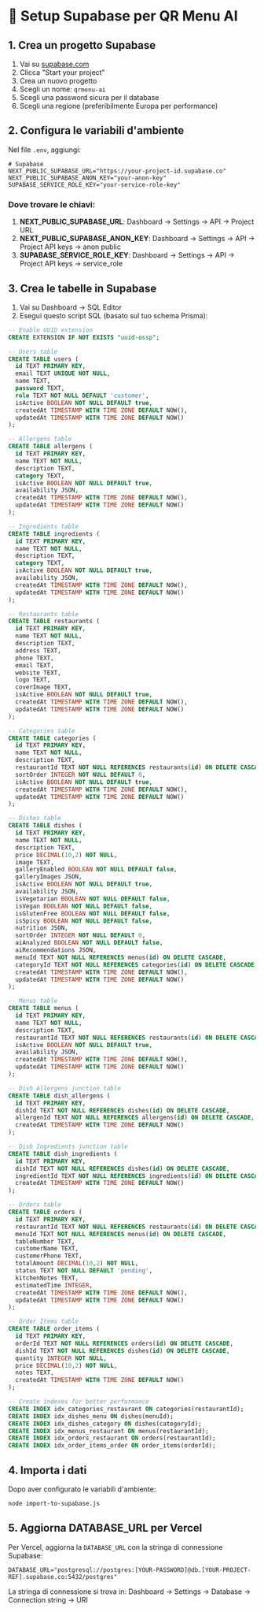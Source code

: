 # 🚀 Setup Supabase per QR Menu AI

## 1. Crea un progetto Supabase

1. Vai su [supabase.com](https://supabase.com)
2. Clicca "Start your project"
3. Crea un nuovo progetto
4. Scegli un nome: `qrmenu-ai`
5. Scegli una password sicura per il database
6. Scegli una regione (preferibilmente Europa per performance)

## 2. Configura le variabili d'ambiente

Nel file `.env`, aggiungi:

```env
# Supabase
NEXT_PUBLIC_SUPABASE_URL="https://your-project-id.supabase.co"
NEXT_PUBLIC_SUPABASE_ANON_KEY="your-anon-key"
SUPABASE_SERVICE_ROLE_KEY="your-service-role-key"
```

### Dove trovare le chiavi:

1. **NEXT_PUBLIC_SUPABASE_URL**: Dashboard → Settings → API → Project URL
2. **NEXT_PUBLIC_SUPABASE_ANON_KEY**: Dashboard → Settings → API → Project API keys → anon public
3. **SUPABASE_SERVICE_ROLE_KEY**: Dashboard → Settings → API → Project API keys → service_role

## 3. Crea le tabelle in Supabase

1. Vai su Dashboard → SQL Editor
2. Esegui questo script SQL (basato sul tuo schema Prisma):

```sql
-- Enable UUID extension
CREATE EXTENSION IF NOT EXISTS "uuid-ossp";

-- Users table
CREATE TABLE users (
  id TEXT PRIMARY KEY,
  email TEXT UNIQUE NOT NULL,
  name TEXT,
  password TEXT,
  role TEXT NOT NULL DEFAULT 'customer',
  isActive BOOLEAN NOT NULL DEFAULT true,
  createdAt TIMESTAMP WITH TIME ZONE DEFAULT NOW(),
  updatedAt TIMESTAMP WITH TIME ZONE DEFAULT NOW()
);

-- Allergens table
CREATE TABLE allergens (
  id TEXT PRIMARY KEY,
  name TEXT NOT NULL,
  description TEXT,
  category TEXT,
  isActive BOOLEAN NOT NULL DEFAULT true,
  availability JSON,
  createdAt TIMESTAMP WITH TIME ZONE DEFAULT NOW(),
  updatedAt TIMESTAMP WITH TIME ZONE DEFAULT NOW()
);

-- Ingredients table
CREATE TABLE ingredients (
  id TEXT PRIMARY KEY,
  name TEXT NOT NULL,
  description TEXT,
  category TEXT,
  isActive BOOLEAN NOT NULL DEFAULT true,
  availability JSON,
  createdAt TIMESTAMP WITH TIME ZONE DEFAULT NOW(),
  updatedAt TIMESTAMP WITH TIME ZONE DEFAULT NOW()
);

-- Restaurants table
CREATE TABLE restaurants (
  id TEXT PRIMARY KEY,
  name TEXT NOT NULL,
  description TEXT,
  address TEXT,
  phone TEXT,
  email TEXT,
  website TEXT,
  logo TEXT,
  coverImage TEXT,
  isActive BOOLEAN NOT NULL DEFAULT true,
  createdAt TIMESTAMP WITH TIME ZONE DEFAULT NOW(),
  updatedAt TIMESTAMP WITH TIME ZONE DEFAULT NOW()
);

-- Categories table
CREATE TABLE categories (
  id TEXT PRIMARY KEY,
  name TEXT NOT NULL,
  description TEXT,
  restaurantId TEXT NOT NULL REFERENCES restaurants(id) ON DELETE CASCADE,
  sortOrder INTEGER NOT NULL DEFAULT 0,
  isActive BOOLEAN NOT NULL DEFAULT true,
  createdAt TIMESTAMP WITH TIME ZONE DEFAULT NOW(),
  updatedAt TIMESTAMP WITH TIME ZONE DEFAULT NOW()
);

-- Dishes table
CREATE TABLE dishes (
  id TEXT PRIMARY KEY,
  name TEXT NOT NULL,
  description TEXT,
  price DECIMAL(10,2) NOT NULL,
  image TEXT,
  galleryEnabled BOOLEAN NOT NULL DEFAULT false,
  galleryImages JSON,
  isActive BOOLEAN NOT NULL DEFAULT true,
  availability JSON,
  isVegetarian BOOLEAN NOT NULL DEFAULT false,
  isVegan BOOLEAN NOT NULL DEFAULT false,
  isGlutenFree BOOLEAN NOT NULL DEFAULT false,
  isSpicy BOOLEAN NOT NULL DEFAULT false,
  nutrition JSON,
  sortOrder INTEGER NOT NULL DEFAULT 0,
  aiAnalyzed BOOLEAN NOT NULL DEFAULT false,
  aiRecommendations JSON,
  menuId TEXT NOT NULL REFERENCES menus(id) ON DELETE CASCADE,
  categoryId TEXT NOT NULL REFERENCES categories(id) ON DELETE CASCADE,
  createdAt TIMESTAMP WITH TIME ZONE DEFAULT NOW(),
  updatedAt TIMESTAMP WITH TIME ZONE DEFAULT NOW()
);

-- Menus table
CREATE TABLE menus (
  id TEXT PRIMARY KEY,
  name TEXT NOT NULL,
  description TEXT,
  restaurantId TEXT NOT NULL REFERENCES restaurants(id) ON DELETE CASCADE,
  isActive BOOLEAN NOT NULL DEFAULT true,
  availability JSON,
  createdAt TIMESTAMP WITH TIME ZONE DEFAULT NOW(),
  updatedAt TIMESTAMP WITH TIME ZONE DEFAULT NOW()
);

-- Dish Allergens junction table
CREATE TABLE dish_allergens (
  id TEXT PRIMARY KEY,
  dishId TEXT NOT NULL REFERENCES dishes(id) ON DELETE CASCADE,
  allergenId TEXT NOT NULL REFERENCES allergens(id) ON DELETE CASCADE,
  createdAt TIMESTAMP WITH TIME ZONE DEFAULT NOW()
);

-- Dish Ingredients junction table
CREATE TABLE dish_ingredients (
  id TEXT PRIMARY KEY,
  dishId TEXT NOT NULL REFERENCES dishes(id) ON DELETE CASCADE,
  ingredientId TEXT NOT NULL REFERENCES ingredients(id) ON DELETE CASCADE,
  createdAt TIMESTAMP WITH TIME ZONE DEFAULT NOW()
);

-- Orders table
CREATE TABLE orders (
  id TEXT PRIMARY KEY,
  restaurantId TEXT NOT NULL REFERENCES restaurants(id) ON DELETE CASCADE,
  menuId TEXT NOT NULL REFERENCES menus(id) ON DELETE CASCADE,
  tableNumber TEXT,
  customerName TEXT,
  customerPhone TEXT,
  totalAmount DECIMAL(10,2) NOT NULL,
  status TEXT NOT NULL DEFAULT 'pending',
  kitchenNotes TEXT,
  estimatedTime INTEGER,
  createdAt TIMESTAMP WITH TIME ZONE DEFAULT NOW(),
  updatedAt TIMESTAMP WITH TIME ZONE DEFAULT NOW()
);

-- Order Items table
CREATE TABLE order_items (
  id TEXT PRIMARY KEY,
  orderId TEXT NOT NULL REFERENCES orders(id) ON DELETE CASCADE,
  dishId TEXT NOT NULL REFERENCES dishes(id) ON DELETE CASCADE,
  quantity INTEGER NOT NULL,
  price DECIMAL(10,2) NOT NULL,
  notes TEXT,
  createdAt TIMESTAMP WITH TIME ZONE DEFAULT NOW()
);

-- Create indexes for better performance
CREATE INDEX idx_categories_restaurant ON categories(restaurantId);
CREATE INDEX idx_dishes_menu ON dishes(menuId);
CREATE INDEX idx_dishes_category ON dishes(categoryId);
CREATE INDEX idx_menus_restaurant ON menus(restaurantId);
CREATE INDEX idx_orders_restaurant ON orders(restaurantId);
CREATE INDEX idx_order_items_order ON order_items(orderId);
```

## 4. Importa i dati

Dopo aver configurato le variabili d'ambiente:

```bash
node import-to-supabase.js
```

## 5. Aggiorna DATABASE_URL per Vercel

Per Vercel, aggiorna la `DATABASE_URL` con la stringa di connessione Supabase:

```env
DATABASE_URL="postgresql://postgres:[YOUR-PASSWORD]@db.[YOUR-PROJECT-REF].supabase.co:5432/postgres"
```

La stringa di connessione si trova in:
Dashboard → Settings → Database → Connection string → URI
